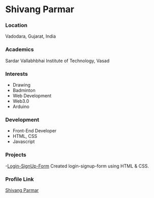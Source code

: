 # Shivang Parmar

### Location

Vadodara, Gujarat, India

### Academics

Sardar Vallabhbhai Institute of Technology, Vasad

### Interests

- Drawing
- Badminton
- Web Development 
- Web3.0
- Arduino 

### Development

- Front-End Developer
- HTML, CSS
- Javascript

### Projects 

-[Login-SignUp-Form](https://github.com/Shivang143/Login-Signup-Form) Created login-signup-form using HTML & CSS. 

### Profile Link

[Shivang Parmar](https://github.com/Shivang143)